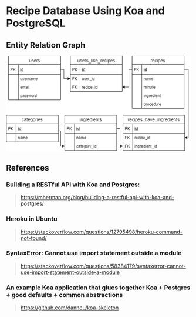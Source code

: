 # Recipe Database Using Koa and PostgreSQL

## Entity Relation Graph
![Alt text](doc/20201013-koa-postgresql-knex-recipe.png?raw=true "20201013-entity-relation-graph")

## References

### Building a RESTful API with Koa and Postgres: 
> https://mherman.org/blog/building-a-restful-api-with-koa-and-postgres/

### Heroku in Ubuntu
> https://stackoverflow.com/questions/12795498/heroku-command-not-found/ 

### SyntaxError: Cannot use import statement outside a module
> https://stackoverflow.com/questions/58384179/syntaxerror-cannot-use-import-statement-outside-a-module

### An example Koa application that glues together Koa + Postgres + good defaults + common abstractions
> https://github.com/danneu/koa-skeleton